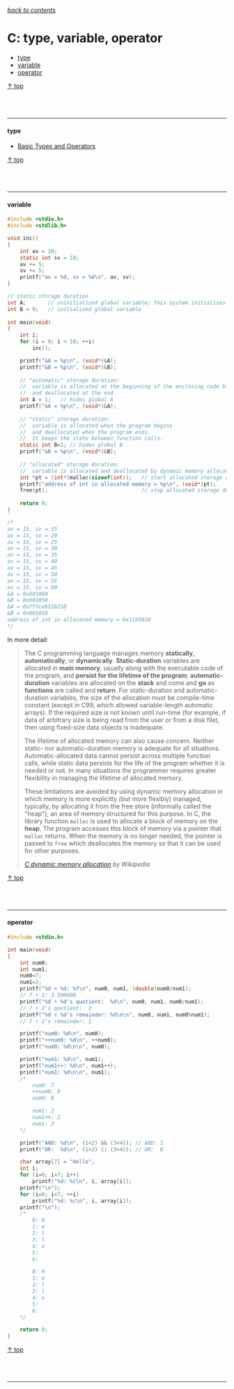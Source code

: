 [*back to contents*](https://github.com/gyuho/learn#contents)
<br>

# C: type, variable, operator

- [type](#type)
- [variable](#variable)
- [operator](#operator)

[↑ top](#c-type-variable-operator)
<br><br><br><br>
<hr>








#### type

- [Basic Types and Operators](http://cslibrary.stanford.edu/101/EssentialC.pdf)

[↑ top](#c-type-variable-operator)
<br><br><br><br>
<hr>









#### variable

```c
#include <stdio.h>
#include <stdlib.h>

void inc()
{
	int av = 10;
	static int sv = 10;
	av += 5;
	sv += 5;
	printf("av = %d, sv = %d\n", av, sv);
}

// static storage duration
int A;       // uninitialized global variable; this system initializes with zero
int B = 9;   // initialized global variable
 
int main(void)
{
	int i;
	for (i = 0; i < 10; ++i)
		inc();

	printf("&A = %p\n", (void*)&A);
	printf("&B = %p\n", (void*)&B);
 
	// "automatic" storage duration:
	//	variable is allocated at the beginning of the enclosing code block
	//	and deallocated at the end. 
	int A = 1;   // hides global A
	printf("&A = %p\n", (void*)&A);
 
	// "static" storage duration:
	//	variable is allocated when the program begins
	//	and deallocated when the program ends.
	//	It keeps the state between function calls.
	static int B=1; // hides global B
	printf("&B = %p\n", (void*)&B);
 
	// "allocated" storage duration:
	//	variable is allocated and deallocated by dynamic memory allocation functions.
	int *pt = (int*)malloc(sizeof(int));   // start allocated storage duration
	printf("address of int in allocated memory = %p\n", (void*)pt);
	free(pt);                              // stop allocated storage duration 
 
	return 0;
}

/*
av = 15, sv = 15
av = 15, sv = 20
av = 15, sv = 25
av = 15, sv = 30
av = 15, sv = 35
av = 15, sv = 40
av = 15, sv = 45
av = 15, sv = 50
av = 15, sv = 55
av = 15, sv = 60
&A = 0x601060
&B = 0x601050
&A = 0x7ffceb15b210
&B = 0x601058
address of int in allocated memory = 0x1195010
*/

```

In more detail:

> The C programming language manages memory **statically**, **automatically**, or
> **dynamically**. **Static-duration** variables are allocated in **main memory**, usually
> along with the executable code of the program, and **persist for the lifetime
> of the program**; **automatic-duration** variables are allocated on the **stack** and
> come and **go** as **functions** are called and **return**. For static-duration and
> automatic-duration variables, the size of the allocation must be compile-time
> constant (except in C99, which allowed variable-length automatic arrays). If
> the required size is not known until run-time (for example, if data of
> arbitrary size is being read from the user or from a disk file), then using
> fixed-size data objects is inadequate.
>
> The lifetime of allocated memory can also cause concern. Neither static- nor
> automatic-duration memory is adequate for all situations. Automatic-allocated
> data cannot persist across multiple function calls, while static data persists
> for the life of the program whether it is needed or not. In many situations the
> programmer requires greater flexibility in managing the lifetime of allocated
> memory.
>
> These limitations are avoided by using dynamic memory allocation in which
> memory is more explicitly (but more flexibly) managed, typically, by allocating
> it from the free store (informally called the "heap"), an area of memory
> structured for this purpose. In C, the library function `malloc` is used to
> allocate a block of memory on the **heap**. The program accesses this block of
> memory via a pointer that `malloc` returns. When the memory is no longer needed,
> the pointer is passed to `free` which deallocates the memory so that it can be
> used for other purposes.
>
> [*C dynamic memory allocation*](https://en.wikipedia.org/wiki/C_dynamic_memory_allocation)
> *by Wikipedia*

[↑ top](#c-type-variable-operator)
<br><br><br><br>
<hr>









#### operator

```c
#include <stdio.h>

int main(void)
{
	int num0;
	int num1;
	num0=7;
	num1=2;
	printf("%d ÷ %d: %f\n", num0, num1, (double)num0/num1);
	// 7 ÷ 2: 3.500000 
	printf("%d ÷ %d's quotient:  %d\n", num0, num1, num0/num1);
	// 7 ÷ 2's quotient:  3 
	printf("%d ÷ %d's remainder: %d\n\n", num0, num1, num0%num1);
	// 7 ÷ 2's remainder: 1

	printf("num0: %d\n", num0);
	printf("++num0: %d\n", ++num0);
	printf("num0: %d\n\n", num0);

	printf("num1: %d\n", num1);
	printf("num1++: %d\n", num1++);
	printf("num1: %d\n\n", num1);
	/*
		num0: 7
		++num0: 8
		num0: 8

		num1: 2
		num1++: 2
		num1: 3
	*/

	printf("AND: %d\n", (1<2) && (3<4)); // AND: 1
	printf("OR:  %d\n", (1>2) || (3>4)); // OR:  0

	char array[7] = "Hello";
	int i;
	for (i=0; i<7; i++)
		printf("%d: %c\n", i, array[i]);
	printf("\n");
	for (i=0; i<7; ++i)
		printf("%d: %c\n", i, array[i]);
	printf("\n");
	/*
		0: H
		1: e
		2: l
		3: l
		4: o
		5: 
		6: 

		0: H
		1: e
		2: l
		3: l
		4: o
		5: 
		6: 
	*/

	return 0;
}

```

[↑ top](#c-type-variable-operator)
<br><br><br><br>
<hr>

